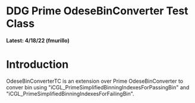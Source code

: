 ﻿# DDG Prime OdeseBinConverter Test Class  
#### Latest: 4/18/22 (fmurillo)  

# Introduction
OdeseBinConverterTC is an extension over Prime OdeseBinConverter to conver bin using "iCGL_PrimeSimplifiedBinningIndexesForPassingBin" and "iCGL_PrimeSimplifiedBinningIndexesForFailingBin".

